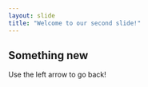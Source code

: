 ```yaml
---
layout: slide
title: "Welcome to our second slide!"
---
```

## Something new
Use the left arrow to go back!
